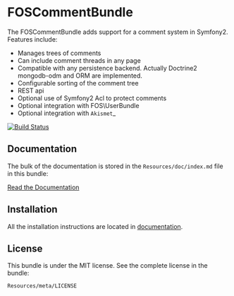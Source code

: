 FOSCommentBundle
=============

The FOSCommentBundle adds support for a comment system in Symfony2. Features include:

- Manages trees of comments
- Can include comment threads in any page
- Compatible with any persistence backend. Actually Doctrine2 mongodb-odm and ORM are implemented.
- Configurable sorting of the comment tree
- REST api
- Optional use of Symfony2 Acl to protect comments
- Optional integration with FOS\UserBundle
- Optional integration with `Akismet`_


[![Build Status](https://secure.travis-ci.org/FriendsOfSymfony/FOSCommentBundle.png?branch=master)](http://travis-ci.org/FriendsOfSymfony/FOSCommentBundle)

Documentation
-------------

The bulk of the documentation is stored in the `Resources/doc/index.md`
file in this bundle:

[Read the Documentation](https://github.com/FriendsOfSymfony/FOSCommentBundle/blob/master/Resources/doc/index.md)

Installation
------------

All the installation instructions are located in [documentation](https://github.com/FriendsOfSymfony/FOSCommentBundle/blob/master/Resources/doc/index.md).

License
-------

This bundle is under the MIT license. See the complete license in the bundle:

    Resources/meta/LICENSE
